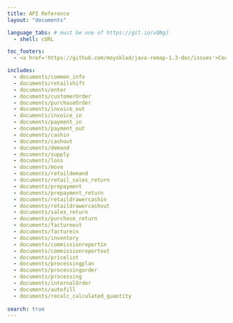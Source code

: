 ```yaml
---
title: API Reference
layout: "documents"

language_tabs: # must be one of https://git.io/vQNgJ
  - shell: cURL

toc_footers:
  - <a href='https://github.com/moysklad/java-remap-1.3-doc/issues'>Сообщите об ошибке</a>

includes:
  - documents/common_info
  - documents/retailshift
  - documents/enter
  - documents/customerOrder
  - documents/purchaseOrder
  - documents/invoice_out
  - documents/invoice_in
  - documents/payment_in
  - documents/payment_out
  - documents/cashin
  - documents/cashout
  - documents/demand
  - documents/supply
  - documents/loss
  - documents/move
  - documents/retaildemand
  - documents/retail_sales_return
  - documents/prepayment
  - documents/prepayment_return
  - documents/retaildrawercashin
  - documents/retaildrawercashout
  - documents/sales_return
  - documents/purchase_return
  - documents/factureout
  - documents/facturein
  - documents/inventory
  - documents/commissionreportin
  - documents/commissionreportout
  - documents/pricelist
  - documents/processingplan
  - documents/processingorder
  - documents/processing
  - documents/internalOrder  
  - documents/autofill
  - documents/recalc_calculated_quantity
  
search: true
---  
```

